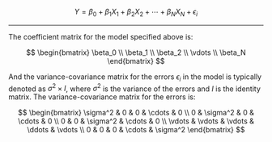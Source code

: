 $$ Y = \beta_0 + \beta_1X_1 + \beta_2X_2 + \cdots + \beta_NX_N + \epsilon_i $$

---

The coefficient matrix for the model specified above is:

$$
\begin{bmatrix}
\beta_0 \\
\beta_1 \\
\beta_2 \\
\vdots \\
\beta_N
\end{bmatrix}
$$

And the variance-covariance matrix for the errors $\epsilon_i$ in the model is typically denoted as $\sigma^2 \times I$, where $\sigma^2$ is the variance of the errors and $I$ is the identity matrix. The variance-covariance matrix for the errors is:

$$
\begin{bmatrix}
\sigma^2 & 0 & 0 & \cdots & 0 \\
0 & \sigma^2 & 0 & \cdots & 0 \\
0 & 0 & \sigma^2 & \cdots & 0 \\
\vdots & \vdots & \vdots & \ddots & \vdots \\
0 & 0 & 0 & \cdots & \sigma^2
\end{bmatrix}
$$
 
